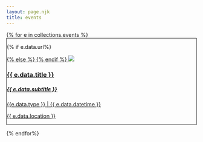 ```yaml
---
layout: page.njk
title: events
---
```


<div class="row" data-masonry='{"percentPosition": true }'>
  {% for e in collections.events %}

  <div class="col-xs-7 col-sm-5 col-md-4 p-1 m-2 filter-overlay" style = "border-style:solid;border-width:0.1px">

{% if e.data.url%}

<a href = {{e.data.url}} class = "event">
  
{% else %}
    <a href = {{e.url}} class = "event">
{% endif %}
    <img class="img-fluid event filter" src = "{{e.data.img}}">
    <h3>{{ e.data.title }}</h3>
    <h5>{{ e.data.subtitle }}</h5>
    <p>{{e.data.type }} | {{ e.data.datetime }}</p>
    <p>{{ e.data.location }}</p>

  </a>
  </div>
  
  {% endfor%}
</div>
